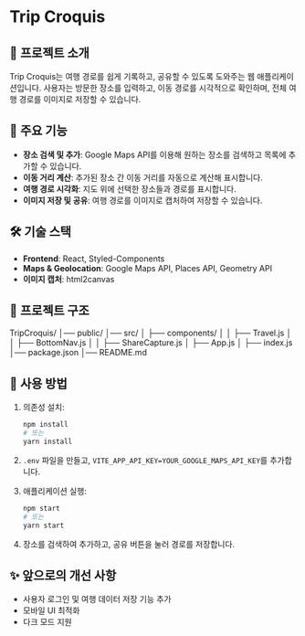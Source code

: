 # Trip Croquis

## 📌 프로젝트 소개

Trip Croquis는 여행 경로를 쉽게 기록하고, 공유할 수 있도록 도와주는 웹 애플리케이션입니다. 사용자는 방문한 장소를 입력하고, 이동 경로를 시각적으로 확인하며, 전체 여행 경로를 이미지로 저장할 수 있습니다.

## 🚀 주요 기능

- **장소 검색 및 추가**: Google Maps API를 이용해 원하는 장소를 검색하고 목록에 추가할 수 있습니다.
- **이동 거리 계산**: 추가된 장소 간 이동 거리를 자동으로 계산해 표시합니다.
- **여행 경로 시각화**: 지도 위에 선택한 장소들과 경로를 표시합니다.
- **이미지 저장 및 공유**: 여행 경로를 이미지로 캡처하여 저장할 수 있습니다.

## 🛠 기술 스택

- **Frontend**: React, Styled-Components
- **Maps & Geolocation**: Google Maps API, Places API, Geometry API
- **이미지 캡처**: html2canvas

## 📂 프로젝트 구조

TripCroquis/ │── public/ │── src/ │ ├── components/ │ │ ├── 
Travel.js │ │ ├── BottomNav.js │ │ ├── ShareCapture.js │ ├── 
App.js │ ├── index.js │── package.json │── README.md



## 📖 사용 방법

1. 의존성 설치:
    ```bash
    npm install
    # 또는
    yarn install
    ```

2. `.env` 파일을 만들고, `VITE_APP_API_KEY=YOUR_GOOGLE_MAPS_API_KEY`를 추가합니다.

3. 애플리케이션 실행:
    ```bash
    npm start
    # 또는
    yarn start
    ```

4. 장소를 검색하여 추가하고, 공유 버튼을 눌러 경로를 저장합니다.

## ✨ 앞으로의 개선 사항

- 사용자 로그인 및 여행 데이터 저장 기능 추가
- 모바일 UI 최적화
- 다크 모드 지원
